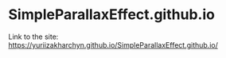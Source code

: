 # SimpleParallaxEffect.github.io
Link to the site: https://yuriizakharchyn.github.io/SimpleParallaxEffect.github.io/
